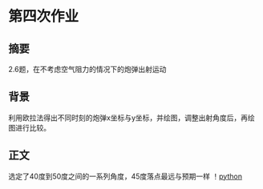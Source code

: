 #  第四次作业
## 摘要
2.6题，在不考虑空气阻力的情况下的炮弹出射运动
## 背景
利用欧拉法得出不同时刻的炮弹x坐标与y坐标，并绘图，调整出射角度后，再绘图进行比较。
## 正文
选定了40度到50度之间的一系列角度，45度落点最远与预期一样
！[python]()

